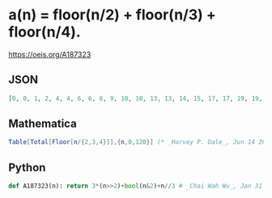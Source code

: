 # a\(n\) \= floor\(n/2\) \+ floor\(n/3\) \+ floor\(n/4\)\.
https://oeis.org/A187323
## JSON
```JSON
[0, 0, 1, 2, 4, 4, 6, 6, 8, 9, 10, 10, 13, 13, 14, 15, 17, 17, 19, 19, 21, 22, 23, 23, 26, 26, 27, 28, 30, 30, 32, 32, 34, 35, 36, 36, 39, 39, 40, 41, 43, 43, 45, 45, 47, 48, 49, 49, 52, 52, 53, 54, 56, 56, 58, 58, 60, 61, 62, 62, 65, 65, 66, 67, 69, 69, 71, 71, 73, 74, 75, 75, 78, 78, 79, 80, 82, 82, 84, 84, 86, 87, 88, 88, 91, 91, 92, 93, 95, 95, 97, 97, 99, 100, 101, 101, 104, 104, 105, 106, 108, 108, 110, 110, 112, 113, 114, 114, 117, 117, 118, 119, 121, 121, 123, 123, 125, 126, 127, 127, 130]
```
## Mathematica
```Mathematica
Table[Total[Floor[n/{2,3,4}]],{n,0,120}] (* _Harvey P. Dale_, Jun 14 2014 *)
```
## Python
```Python
def A187323(n): return 3*(n>>2)+bool(n&2)+n//3 # _Chai Wah Wu_, Jan 31 2023
```
